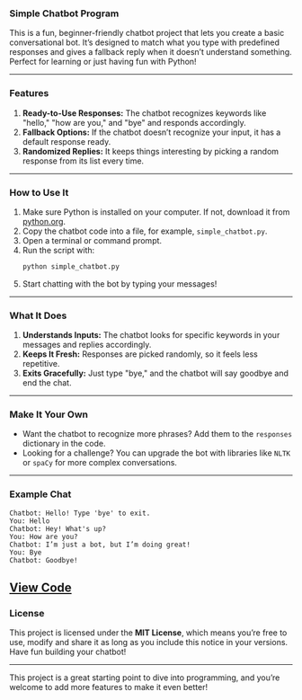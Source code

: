 ### **Simple Chatbot Program**

This is a fun, beginner-friendly chatbot project that lets you create a basic conversational bot. It’s designed to match what you type with predefined responses and gives a fallback reply when it doesn’t understand something. Perfect for learning or just having fun with Python!

---

### **Features**
1. **Ready-to-Use Responses:** The chatbot recognizes keywords like "hello," "how are you," and "bye" and responds accordingly.
2. **Fallback Options:** If the chatbot doesn’t recognize your input, it has a default response ready.
3. **Randomized Replies:** It keeps things interesting by picking a random response from its list every time.

---

### **How to Use It**
1. Make sure Python is installed on your computer. If not, download it from [python.org](https://www.python.org/).
2. Copy the chatbot code into a file, for example, `simple_chatbot.py`.
3. Open a terminal or command prompt.
4. Run the script with:
   ```bash
   python simple_chatbot.py
   ```
5. Start chatting with the bot by typing your messages!

---

### **What It Does**
1. **Understands Inputs:** The chatbot looks for specific keywords in your messages and replies accordingly.
2. **Keeps It Fresh:** Responses are picked randomly, so it feels less repetitive.
3. **Exits Gracefully:** Just type "bye," and the chatbot will say goodbye and end the chat.

---

### **Make It Your Own**
- Want the chatbot to recognize more phrases? Add them to the `responses` dictionary in the code.
- Looking for a challenge? You can upgrade the bot with libraries like `NLTK` or `spaCy` for more complex conversations.

---

### **Example Chat**
```
Chatbot: Hello! Type 'bye' to exit.
You: Hello
Chatbot: Hey! What's up?
You: How are you?
Chatbot: I’m just a bot, but I’m doing great!
You: Bye
Chatbot: Goodbye!
```
[View Code](https://github.com/meenakshi-sethi/python_programs/blob/main/simple_chatbot/simple_chatbot.py)
---

### **License**
This project is licensed under the **MIT License**, which means you’re free to use, modify and share it as long as you include this notice in your versions. Have fun building your chatbot!

---

This project is a great starting point to dive into programming, and you’re welcome to add more features to make it even better!
